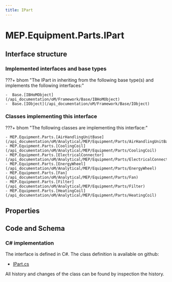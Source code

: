 ```yaml
---
title: IPart
---
```


# MEP.Equipment.Parts.IPart



## Interface structure

### Implemented interfaces and base types

???+ bhom "The IPart in inheriting from the following base type(s) and implements the following interfaces:"

    -  Base.[IBHoMObject](/api_documentation/oM/Framework/Base/IBHoMObject)
    -  Base.[IObject](/api_documentation/oM/Framework/Base/IObject)


### Classes implementing this interface

???+ bhom "The following classes are implementing this interface:"

    - MEP.Equipment.Parts.[AirHandlingUnitBase](/api_documentation/oM/Analytical/MEP/Equipment/Parts/AirHandlingUnitBase)
    - MEP.Equipment.Parts.[CoolingCoil](/api_documentation/oM/Analytical/MEP/Equipment/Parts/CoolingCoil)
    - MEP.Equipment.Parts.[ElectricalConnector](/api_documentation/oM/Analytical/MEP/Equipment/Parts/ElectricalConnector)
    - MEP.Equipment.Parts.[EnergyWheel](/api_documentation/oM/Analytical/MEP/Equipment/Parts/EnergyWheel)
    - MEP.Equipment.Parts.[Fan](/api_documentation/oM/Analytical/MEP/Equipment/Parts/Fan)
    - MEP.Equipment.Parts.[Filter](/api_documentation/oM/Analytical/MEP/Equipment/Parts/Filter)
    - MEP.Equipment.Parts.[HeatingCoil](/api_documentation/oM/Analytical/MEP/Equipment/Parts/HeatingCoil)


## Properties

## Code and Schema

### C# implementation

The interface is defined in C#. The class definition is available on github:

- [IPart.cs](https://github.com/BHoM/BHoM/blob/develop/MEP_oM/Equipment\Parts\IPart.cs)

All history and changes of the class can be found by inspection the history.
